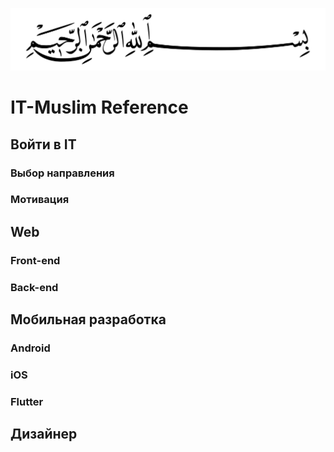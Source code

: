 
<p align="center">
  <img width="560" height="100" src="/basmala.svg">
</p>

# IT-Muslim Reference

## Войти в IT

### Выбор направления

### Мотивация

## Web

### Front-end

### Back-end

## Мобильная разработка

### Android

### iOS

### Flutter

## Дизайнер
